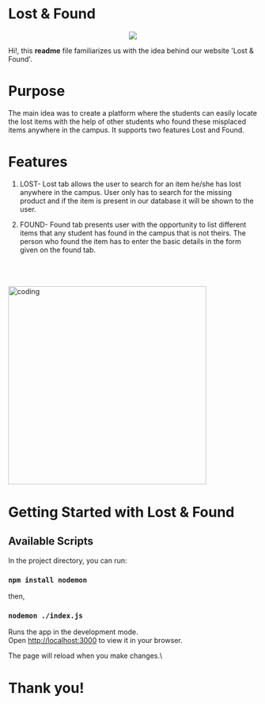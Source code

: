 # Lost & Found
<p align="center">
  <img src="https://readme-typing-svg.herokuapp.com?color=%2336BCF7&lines=WELCOME+TO+LOST+AND+FOUND!!!.">
</p>

Hi!, this **readme** file familiarizes us with the idea behind our website 'Lost & Found'.   


# Purpose
The main idea was to create a platform where the students can easily locate the lost items with the help of other students who found these misplaced items anywhere in the campus. It supports two features Lost and Found.

# Features
1) LOST- Lost tab allows the user to search for an item he/she has lost anywhere in the campus. User only has to search for the missing product and if the item is present in our database it will be shown to the user.

2) FOUND- Found tab presents user with the opportunity to list different items that any student has found in the campus that is not theirs. The person who found the item has to enter the basic details in the form given on the found tab.
<br>
<br>
<br>
<img align="center" width="400" src="https://cdn.dribbble.com/users/1162077/screenshots/3848914/programmer.gif" alt="coding">

# Getting Started with Lost & Found

## Available Scripts

In the project directory, you can run:

### `npm install nodemon`

then,

### `nodemon ./index.js`

Runs the app in the development mode.\
Open [http://localhost:3000](http://localhost:3000) to view it in your browser.

The page will reload when you make changes.\

# Thank you!
